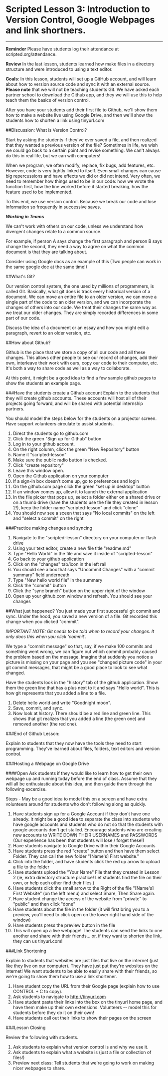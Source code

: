 # Scripted Lesson 3: Introduction to Version Control, Google Webpages and link shortners.

-----------------
**Reminder** Please have students log their attendance at scripted.org/attendance.

**Review** In the last lesson, students learned how make files in a directory structure and were introduced to using a text editor. 

**Goals**: In this lesson, students will set up a GitHub account, and will learn about how to version source code and sync it with an external source.  **Please note** that we will not be teaching students Git.  We have asked each partner school to download the Github app, and they we will use this to help teach them the basics of version control.  

After you have your students add their first file to Github, we'll show them how to make a website live using Google Drive, and then we'll show the students how to shorten a link using tinyurl.com


##Discussion: What is Version Control?

Start by asking the students if they've ever saved a file, and then realized that they wanted a previous version of the file? Sometimes in life, we wish we could go back to a certain point and revise something. We can't always do this in real life, but we can with computers!

When we program, we often modify, replace, fix bugs, add features, etc. However, code is very tightly linked to itself. Even small changes can cause big repercussions and have effects we did or did not intend. Very often, we need to remember how things used to be in our code: how we wrote the function first, how the line worked before it started breaking, how the feature used to be implemented. 

To this end, we use version control. Because we break our code and lose information so frequently in successive saves.

***Working in Teams***

We can't work with others on our code, unless we understand how divergent changes relate to a common source. 

For example, if person A says change the first paragraph and person B says change the second, they need a way to agree on what the common document is that they are talking about.  

Consider using Google docs as an example of this (Two people can work in the same google doc at the same time!)

##What's Git?

Our version control system, the one used by millions of programmers, is called Git. Basically, what git does is track every historical version of a document. We can move an entire file to an older version, we can move a single part of the code to an older version, and we can incorporate the changes of others into our code. We treat their changes the same way as we treat our older changes. They are simply recorded differences in some part of our code.

Discuss the idea of a document or an essay and how you might edit a paragraph, revert to an older version, etc.

##How about Github?

Github is the place that we store a copy of all our code and all these changes. This allows other people to see our record of changes, add their own, interleave their work with ours, copy our code to their computer, etc. It's both a way to share code as well as a way to collaborate.

At this point, it might be a good idea to find a few sample github pages to show the students an example page.

###Have the students create a Github account
Explain to the students that they will create github accounts. These accounts will host all of their projects going forward, and will be shared with potential internship partners.

You should model the steps below for the students on a projector screen. Have support volunteers circulate to assist students.

1. Direct the students go to github.com
2. Click the green "Sign up for Github" button
3. Log in to your github account.
4. On the right column, click the green "New Repository" button
5. Name it "scripted-lesson"
6. Make sure the public radio button is checked.
7. Click "create repository"
8. Leave this window open.
9. Open the Github application on your computer
10. If a sign-in box doesn't come up, go to preferences and login
11. On the github.com page click the green "set up in desktop" button
12. If an window comes up, allow it to launch the external application
13. In the file picker that pops up, select a folder either on a shared drive or on a thumb drive (have the students use the file they created in lesson 2!), keep the folder name "scripted-lesson"  and click "clone"
14. You should now see a sceen that says "No local commits" on the left and "select a commit" on the right

###Practice making changes and syncing
1. Navigate to the "scripted-lesson" directory on your computer or flash drive
2. Using your text editor, create a new file title "readme.md"
3. Type "Hello World" in the file and save it inside of "scripted-lesson"
4. Go back to your github application
5. Click on the "changes" tab/icon in the left rail
6. You should see a box that says "Uncommit Changes" with a "commit summary" field underneath
7. Type "New hello world file" in the summary
8. Click the "commit" button
9. Click the "sync branch" button on the upper right of the window
10. Open up your github.com window and refresh. You should see your changes

##What just happened?
You just made your first successful git commit and sync. Under the hood, you saved a new version of a file. Git recorded this change when you clicked "commit". 

*IMPORTANT NOTE: Git needs to be told when to record your changes. It only does this when you click 'commit'.*

We type a "commit message" so that, say, if we make 100 commits and something went wrong, we can figure out which commit probably caused the problem based on the message. Imagine that suddenly you notice a picture is missing on your page and you see "changed picture code" in your git commit messages, that might be a good place to look to see what changed.

Have the students look in the "history" tab of the github application. Show them the green line that has a plus next to it and says "Hello world". This is how git represents that you added a line to a file.

1. Delete hello world and write "Goodnight moon". 
2. Save, commit, and sync.
3. Now look at history. There should be a red line and green line. This shows that git realizes that you added a line (the green one) and removed another (the red one).

###End of Github Lesson:

Explain to students that they now have the tools they need to start programming. They've learned about files, folders, text editors and version control. 

###Hosting a Webpage on Google Drive

####Open
	Ask students if they would like to learn how to get their own webpage up and running today before the end of class.
	Assume that they will all be enthusiastic about this idea, and then guide them through the following excercise.
	
Steps - May be a good idea to model this on a screen and have extra volunteers around for students who don't following along as quickly.

1. Have students sign up for a Google Account if they don't have one already.  It might be a good idea to separate the class into students who have google accounts and students who do not so that the students with google accounts don't get stalled.  Encourage students who are creating new accounts to WRITE DOWN THEIR USERNAMES and PASSWORDS (Our experience has been that students will lose / forget these!)
2. Have students navigate to Google Drive within their Google Accounts
3. Have students press the red "create" button and then have them select Folder. They can call the new folder "[Name's] First website."
4. Click into the folder, and have students click the red up arrow to upload a file to the folder
5. Have students upload the "Your Name" File that they created in Lesson 2 (ie, extra directory structure practice! Let students find the file on their own, or help each other find their files.)
6. Have students click the small arrow to the Right of the file "[Name's] First Website" (on the left menu) and select Share, Then Share again.
7. Have student change the access of the website from "private" to "public" and then click "done"
8. Have students about the file in the folder (it will first bring you to a preview, you'll need to click open on the lower right hand side of the window)
9. Have students press the preview button in the file
10. This will open up a live webpage!  The students can send the links to one another and share with their friends… or, if they want to shorten the link, they can us tinyurl.com!

###Link Shortening

Explain to students that websites are just files that live on the internet (just like they live on our computer).  They have just put they're websites on the internet!  We want students to be able to easily share with their friends, so we're going to show them how to use a link shortener.

1. Have student copy the URL from their Google page (explain how to use CONTROL + C to copy).
2. Ask students to navigate to http://tinyurl.com
3. Have student paste their links into the box on the tinyurl home page, and have them make up their own extensions. Volunteers -- model this for students before they do it on their own!
4. Have students call out their links to show their pages on the screen

###Lesson Closing

Review the following with students.

1. Ask students to explain what version control is and why we use it.
2. Ask students to explain what a website is (just a file or collection of files!)
3. Preview next class: Tell students that we're going to work on making nicer webpages to share.

